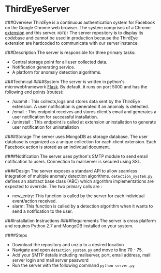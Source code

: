 # ThirdEyeServer

###Overview
ThirdEye is a continuous authentication system for Facebook on the Google Chrome web browser. The system comprises of a Chrome [extension] and this server. ```NOTE!``` The server repository is to display its codebase and cannot be used in production because the ThirdEye extension are hardcoded to communicate with our server instance. 

###Description 
The server is responsible for three primary tasks:
- Central storage point for all user collected data.
- Notification generating service.
- A platform for anomaly detection algorithms.

###Technical
####System
The server is written in python's microwebframework [Flask]. By default, it runs on port 5000 and has the following end points (routes):
- /submit : This collects,logs and stores data sent by the ThirdEye extension. A user notification is generated if an anomaly is detected.
- /email : This endpoint receives and stores client's email and generates a user notification for successful installation.
- /uninstall : This endpoint is called at extension uninstallation to generate user notification for uninstallation

####Storage
The server uses MongoDB as storage database. The user database is organized as a unique collection for each client extension. Each Facebook action is stored as an indivdual document.

####Notification
The server uses python's SMTP module to send email notification to users. Connection to mailserver is secured using SSL.

####Design
The server exposes a standard API to allow seamless integration of multiple anomaly detection algorithms. ```detection_system.py``` defines an abstract base class (ABC) which algorithm implementations are expected to override.  The two primary calls are :
- new_entry: This function is called by the server for each individual event/action received.
- alarm: This function is called by a detection algorithm when it wants to send a notification to the user.

###Installation Instructions
####Requirements
The server is cross platform and requires Python 2.7 and MongoDB installed on your system. 

####Steps
- Download the repository and unzip to a desired location
- Navigate and open ```detection_system.py``` and move to line 70 - 75.
- Add your SMTP details including mailserver, port, email address, mail server login and mail server password
- Run the server with the following command ```python server.py```

[extension]: <https://github.com/ThirdEyeDetect/ThirdEyeExtension>
[Flask]: <http://flask.pocoo.org/>

